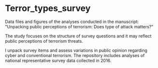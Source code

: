 # Terror_types_survey
Data files and figures of the analyses conducted in the manuscript: "Unpacking public perceptions of terrorism: Does type of attack matters?"  

The study focuses on the structure of survey questions and it may reflect public perceptions of terrorism threats.  

I unpack survey items and assess variations in public opinion regarding cyber and conventional terrorism. The repository includes analyses of national representative survey data collected in 2016. 
